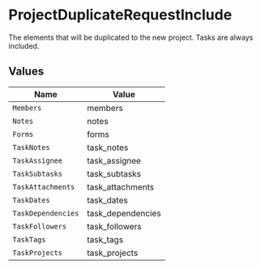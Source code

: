 # ProjectDuplicateRequestInclude

The elements that will be duplicated to the new project. Tasks are always included.


## Values

| Name               | Value              |
| ------------------ | ------------------ |
| `Members`          | members            |
| `Notes`            | notes              |
| `Forms`            | forms              |
| `TaskNotes`        | task_notes         |
| `TaskAssignee`     | task_assignee      |
| `TaskSubtasks`     | task_subtasks      |
| `TaskAttachments`  | task_attachments   |
| `TaskDates`        | task_dates         |
| `TaskDependencies` | task_dependencies  |
| `TaskFollowers`    | task_followers     |
| `TaskTags`         | task_tags          |
| `TaskProjects`     | task_projects      |